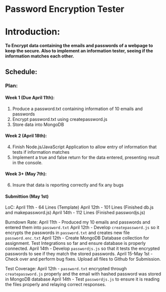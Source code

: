 # Password Encryption Tester
# Introduction:
**To Encrypt data containing the emails and passwords of a webpage to keep the secure. Also to implement an information tester, seeing if the information matches each other.**

## Schedule:
### Plan:
#### Week 1 (Due April 11th):
1. Produce a password.txt containing information of 10 emails and passwords
2. Encrypt password.txt using createpassword.js
3. Store data into MongoDB
#### Week 2 (April 18th):
4. Finish Node.js/JavaScript Application to allow entry of information that tests if information matches
5. Implement a true and false return for the data entered, presenting result in the console.
#### Week 3+ (May 7th):
6. Insure that data is reporting correctly and fix any bugs
#### Submittion (May 1st)

LoC: 
April 11th - 64 Lines (Template)
April 12th - 101 Lines (Finished db.js and makepassword.js)
April 14th - 112 Lines (Finished passwordjs.js)

Burndown Rate: 
April 11th - Produced my 10 emails and passwords and entered them into `password.txt`
April 12th - Develop `createpassword.js` so it encrypts the passwords in `password.txt` and creates new file `password.enc.txt`
April 12th - Create MongoDB Database collection for assignment. Test Integrations so far and ensure database is properly connected.
April 14th - Develop `passwordjs.js` so that it tests the encrypted passwords to see if they match the stored passwords.
April 15-May 1st - Check over and perform bug fixes. Upload all files to Github for Submission.

Test Coverage: 
April 12th - `password.txt` encrypted through `createpassword.js` properly and the email with hashed password was stored in MongoDB database
April 14th - Test `passwordjs.js` to ensure it is reading the files properly and relaying correct responses.
